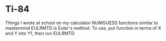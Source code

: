 # Ti-84
Things I wrote at school on my calculator
NUMGUESS functions similar to mastermind
EULRMTD is Euler's method. To use, put function in terms of X and Y into Y1, then run EULRMTD
